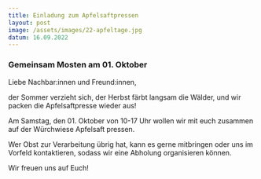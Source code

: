 ```yaml
---
title: Einladung zum Apfelsaftpressen
layout: post
image: /assets/images/22-apfeltage.jpg
datum: 16.09.2022
---
```

<h3> Gemeinsam Mosten am 01. Oktober </h3>

Liebe Nachbar:innen und Freund:innen,

der Sommer verzieht sich, der Herbst färbt langsam die Wälder, und wir packen die Apfelsaftpresse wieder aus!

Am Samstag, den 01. Oktober von 10-17 Uhr wollen wir mit euch zusammen auf der Würchwiese Apfelsaft pressen.

Wer Obst zur Verarbeitung übrig hat, kann es gerne mitbringen oder uns im Vorfeld kontaktieren, sodass wir eine Abholung organisieren können.

Wir freuen uns auf Euch!
